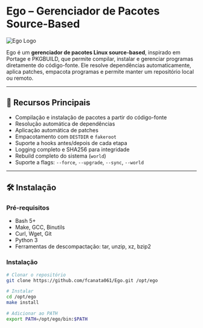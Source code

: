 # Ego – Gerenciador de Pacotes Source-Based

![Ego Logo](docs/logo.png) <!-- opcional: adicione um logo -->

Ego é um **gerenciador de pacotes Linux source-based**, inspirado em Portage e PKGBUILD, que permite compilar, instalar e gerenciar programas diretamente do código-fonte. Ele resolve dependências automaticamente, aplica patches, empacota programas e permite manter um repositório local ou remoto.

---

## 🌟 Recursos Principais

- Compilação e instalação de pacotes a partir do código-fonte
- Resolução automática de dependências
- Aplicação automática de patches
- Empacotamento com `DESTDIR` e `fakeroot`
- Suporte a hooks antes/depois de cada etapa
- Logging completo e SHA256 para integridade
- Rebuild completo do sistema (`world`)
- Suporte a flags: `--force`, `--upgrade`, `--sync`, `--world`

---

## 🛠️ Instalação

### Pré-requisitos

- Bash 5+
- Make, GCC, Binutils
- Curl, Wget, Git
- Python 3
- Ferramentas de descompactação: tar, unzip, xz, bzip2

### Instalação

``` bash
# Clonar o repositório
git clone https://github.com/fcanata061/Ego.git /opt/ego

# Instalar
cd /opt/ego
make install

# Adicionar ao PATH
export PATH=/opt/ego/bin:$PATH
```
